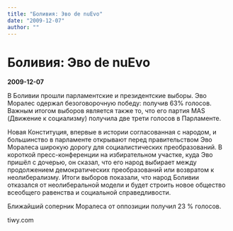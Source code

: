 ```yaml
---
title: "Боливия: Эво de nuEvo"
date: "2009-12-07"
author: ""
---
```


# Боливия: Эво de nuEvo

**2009-12-07** 

В Боливии прошли парламентские и президентские выборы. Эво Моралес одержал безоговорочную победу: получив 63% голосов. Важным итогом выборов является также то, что его партия MAS (Движение к социализму) получила две трети голосов в Парламенте.

Новая Конституция, впервые в истории согласованная с народом, и большинство в парламенте открывают перед правительством Эво Моралеса широкую дорогу для социалистических преобразований. В короткой пресс-конференции на избирательном участке, куда Эво пришёл с дочерью, он сказал, что его народ выбирает между продолжением демократических преобразований или возвратом к неолиберализму. Итоги выборов показали, что народ Боливии отказался от неолиберальной модели и будет строить новое общество всеобщего равенства и социальной справедливости.

Ближайший соперник Моралеса от оппозиции получил 23 % голосов.

tiwy.com
